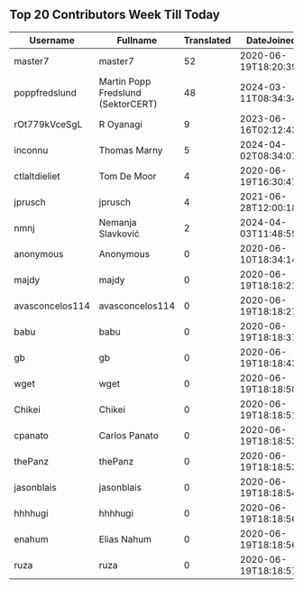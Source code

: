 ## Top 20 Contributors Week Till Today ##
|Username|Fullname|Translated|DateJoined|Language|
|--------|--------|----------|----------|-------|
|master7|master7|52|2020-06-19T18:20:39.|pl|
|poppfredslund|Martin Popp Fredslund (SektorCERT)|48|2024-03-11T08:34:34.|da|
|rOt779kVceSgL|R Oyanagi|9|2023-06-16T02:12:43.|ja|
|inconnu|Thomas Marny|5|2024-04-02T08:34:07.||
|ctlaltdieliet|Tom De Moor|4|2020-06-19T16:30:47Z|nl|
|jprusch|jprusch|4|2021-06-28T12:00:18.|de|
|nmnj|Nemanja Slavković|2|2024-04-03T11:48:55.|sr|
|anonymous|Anonymous|0|2020-06-10T18:34:14.||
|majdy|majdy|0|2020-06-19T18:18:21.||
|avasconcelos114|avasconcelos114|0|2020-06-19T18:18:27Z||
|babu|babu|0|2020-06-19T18:18:37.||
|gb|gb|0|2020-06-19T18:18:43.||
|wget|wget|0|2020-06-19T18:18:50Z||
|Chikei|Chikei|0|2020-06-19T18:18:51Z||
|cpanato|Carlos Panato|0|2020-06-19T18:18:53Z||
|thePanz|thePanz|0|2020-06-19T18:18:53Z||
|jasonblais|jasonblais|0|2020-06-19T18:18:54Z||
|hhhhugi|hhhhugi|0|2020-06-19T18:18:56.||
|enahum|Elias  Nahum|0|2020-06-19T18:18:56Z|es|
|ruza|ruza|0|2020-06-19T18:18:57.||

